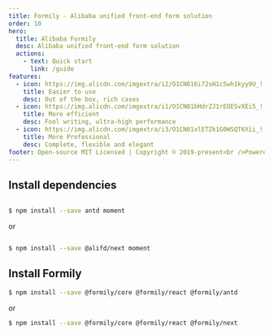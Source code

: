 ```yaml
---
title: Formily - Alibaba unified front-end form solution
order: 10
hero:
  title: Alibaba Formily
  desc: Alibaba unified front-end form solution
  actions:
    - text: Quick start
      link: /guide
features:
  - icon: https://img.alicdn.com/imgextra/i2/O1CN016i72sH1c5wh1kyy9U_!!6000000003550-55-tps-800-800.svg
    title: Easier to use
    desc: Out of the box, rich cases
  - icon: https://img.alicdn.com/imgextra/i1/O1CN01bHdrZJ1rEOESvXEi5_!!6000000005599-55-tps-800-800.svg
    title: More efficient
    desc: Fool writing, ultra-high performance
  - icon: https://img.alicdn.com/imgextra/i3/O1CN01xlETZk1G0WSQT6Xii_!!6000000000560-55-tps-800-800.svg
    title: More Professional
    desc: Complete, flexible and elegant
footer: Open-source MIT Licensed | Copyright © 2019-present<br />Powered by self
---
```


## Install dependencies

```bash

$ npm install --save antd moment

```

or

```bash

$ npm install --save @alifd/next moment

```

## Install Formily

```bash
$ npm install --save @formily/core @formily/react @formily/antd

```

or

```bash
$ npm install --save @formily/core @formily/react @formily/next

```
